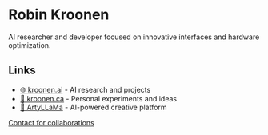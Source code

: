 # Robin Kroonen

AI researcher and developer focused on innovative interfaces and hardware optimization.

## Links

- [🌐 kroonen.ai](https://www.kroonen.ai) - AI research and projects
- [🧪 kroonen.ca](https://www.kroonen.ca) - Personal experiments and ideas
- [🦙 ArtyLLaMa](https://github.com/yourusername/artyllama) - AI-powered creative platform
  
[Contact for collaborations](mailto:robin@kroonen.ai)

